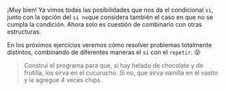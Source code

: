 <gs-attire
  attire-url="https://raw.githubusercontent.com/MumukiProject/mumuki-guia-gobstones-alternativa-kids/master/assets/attires/config.json">
</gs-attire>
<gs-toolbox toolbox-url="https://raw.githubusercontent.com/MumukiProject/mumuki-guia-gobstones-muchos-sabores-combinados-kids/master/assets/toolbox.xml">
</gs-toolbox>

¡Muy bien! Ya vimos todas las posibilidades que nos da el condicional `si`, junto con la opción del `si no`que considera también el caso en que no se cumpla la condición. Ahora solo es cuestión de combinarlo con otras estructuras. 

En los próximos ejercicios veremos cómo resolver problemas totalmente distintos, combinando de diferentes maneras el `si` con el `repetir`. :open_mouth: 

> Construí el programa para que, si hay helado de chocolate y de frutilla, los sirva en el cucurucho. Si no, que sirva vainilla en el vasito y le agregue 4 veces chips. 
